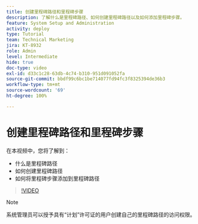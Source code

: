 ```yaml
---
title: 创建里程碑路径和里程碑步骤
description: 了解什么是里程碑路径、如何创建里程碑路径以及如何添加里程碑步骤。
feature: System Setup and Administration
activity: deploy
type: Tutorial
team: Technical Marketing
jira: KT-8932
role: Admin
level: Intermediate
hide: true
doc-type: video
exl-id: d33c1c28-63db-4c74-b310-951d091052fa
source-git-commit: bbdf99c6bc1be714077fd94fc3f8325394de36b3
workflow-type: tm+mt
source-wordcount: '69'
ht-degree: 100%

---
```


# 创建里程碑路径和里程碑步骤

在本视频中，您将了解到：

* 什么是里程碑路径
* 如何创建里程碑路径
* 如何将里程碑步骤添加到里程碑路径

>[!VIDEO](https://video.tv.adobe.com/v/335204/?quality=12&learn=on&enablevpops=1)

>[!NOTE]
>
>系统管理员可以授予具有“计划”许可证的用户创建自己的里程碑路径的访问权限。
